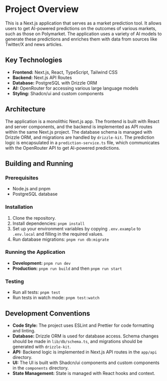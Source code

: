 # Project Overview

This is a Next.js application that serves as a market prediction tool. It allows users to get AI-powered predictions on the outcomes of various markets, such as those on Polymarket. The application uses a variety of AI models to generate these predictions and enriches them with data from sources like Twitter/X and news articles.

## Key Technologies

*   **Frontend:** Next.js, React, TypeScript, Tailwind CSS
*   **Backend:** Next.js API Routes
*   **Database:** PostgreSQL with Drizzle ORM
*   **AI:** OpenRouter for accessing various large language models
*   **Styling:** Shadcn/ui and custom components

## Architecture

The application is a monolithic Next.js app. The frontend is built with React and server components, and the backend is implemented as API routes within the same Next.js project. The database schema is managed with Drizzle ORM, and migrations are handled by `drizzle-kit`. The prediction logic is encapsulated in a `prediction-service.ts` file, which communicates with the OpenRouter API to get AI-powered predictions.

## Building and Running

### Prerequisites

*   Node.js and pnpm
*   PostgreSQL database

### Installation

1.  Clone the repository.
2.  Install dependencies: `pnpm install`
3.  Set up your environment variables by copying `.env.example` to `.env.local` and filling in the required values.
4.  Run database migrations: `pnpm run db:migrate`

### Running the Application

*   **Development:** `pnpm run dev`
*   **Production:** `pnpm run build` and then `pnpm run start`

### Testing

*   Run all tests: `pnpm test`
*   Run tests in watch mode: `pnpm test:watch`

## Development Conventions

*   **Code Style:** The project uses ESLint and Prettier for code formatting and linting.
*   **Database:** Drizzle ORM is used for database access. Schema changes should be made in `lib/db/schema.ts`, and migrations should be generated with `drizzle-kit`.
*   **API:** Backend logic is implemented in Next.js API routes in the `app/api` directory.
*   **UI:** The UI is built with Shadcn/ui components and custom components in the `components` directory.
*   **State Management:** State is managed with React hooks and context.

